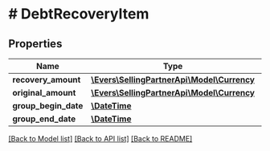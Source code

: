 # # DebtRecoveryItem

## Properties

Name | Type | Description | Notes
------------ | ------------- | ------------- | -------------
**recovery_amount** | [**\Evers\SellingPartnerApi\Model\Currency**](Currency.md) |  | [optional]
**original_amount** | [**\Evers\SellingPartnerApi\Model\Currency**](Currency.md) |  | [optional]
**group_begin_date** | [**\DateTime**](\DateTime.md) |  | [optional]
**group_end_date** | [**\DateTime**](\DateTime.md) |  | [optional]

[[Back to Model list]](../../README.md#models) [[Back to API list]](../../README.md#endpoints) [[Back to README]](../../README.md)
